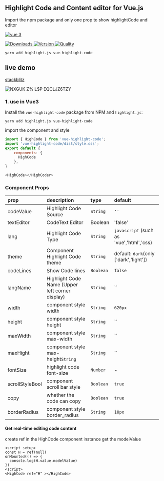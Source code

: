 ## Highlight Code and Content editor for Vue.js

Import the npm package and only one prop to show highlightCode and editor

[![vue 3](https://img.shields.io/badge/vue-3-42b983.svg?style=flat-square)](https://vuejs.org)

<p>
  <a href="https://npm-stat.com/charts.html?package=vue-highlight-code">
    <img alt="Downloads" src="https://img.shields.io/npm/dm/vue-highlight-code.svg">
  </a>
  <a href="https://npmjs.com/package/vue-highlight-code">
    <img alt="Version" src="https://img.shields.io/npm/v/vue-highlight-code.svg"/>
  </a>
  <a href="http://packagequality.com/#?package=vue-highlight-code">
    <img alt="Quality" src="https://npm.packagequality.com/shield/vue-highlight-code.svg">
  </a>
</p>


```
yarn add highlight.js vue-highlight-code
```

## live demo

[stackblitz](https://stackblitz.com/edit/github-thlmm2?file=src%2FApp.vue)

![NXGUK Z% L$P EQCLJZ6TZY](https://user-images.githubusercontent.com/68687740/169360419-e2538e66-f45e-4e5b-82d5-144f280587ca.png)

### 1. use in Vue3 

Install the `vue-highlight-code` package from NPM and `highlight.js`:

```
yarn add highlight.js vue-highlight-code
```

import the component and style

```js
import { HighCode } from 'vue-highlight-code';
import 'vue-highlight-code/dist/style.css';
export default {
    components: {
      HighCode
    },
}

<HighCode></HighCoder>
```



### Component Props

| prop            | description                                     | type      | default                                  |
| :-------------- | :---------------------------------------------- | :-------- | :--------------------------------------- |
| codeValue       | Highlight Code Source                           | `String`  | `''`                                     |
| textEditor      | CodeText Editor                                 | Boolean   | 'false'                                  |
| lang            | Highlight Code Type                             | `String`  | `javascript` (such as 'vue','html','css) |
| theme           | Component Highlight Code theme                  | `String`  | default: `dark`(only ['dark','light'])   |
| codeLines       | Show Code lines                                 | `Boolean` | `false`                                  |
| langName        | Highlight Code Name (Upper left corner display) | `String`  | ``                                       |
| width           | component style width                           | `String`  | `620px`                                  |
| height          | component style height                          | `String`  | ``                                       |
| maxWidth        | component style max-width                       | `String`  | ``                                       |
| maxHight        | component style max-height`String`              | `String`  | ``                                       |
| fontSize        | highlight code font-size                        | `Number`  | -                                        |
| scrollStyleBool | component scroll bar style                      | `Boolean` | `true`                                   |
| copy            | whether the code can copy                       | `Boolean` | `true`                                   |
| borderRadius    | component style border_radius                   | `String`  | `10px`                                   |



#### Get real-time editing code content

create ref  in the HighCode component instance get the modelValue 

```vue
<script setup>
const H = ref(null)
onMounted(() => {
  console.log(H.value.modelValue)
})
<script>
<HighCode ref="H" ></HighCode>

```

